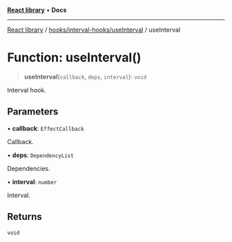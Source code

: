 [**React library**](../../../../index.md) • **Docs**

***

[React library](../../../../modules.md) / [hooks/interval-hooks/useInterval](../index.md) / useInterval

# Function: useInterval()

> **useInterval**(`callback`, `deps`, `interval`): `void`

Interval hook.

## Parameters

• **callback**: `EffectCallback`

Callback.

• **deps**: `DependencyList`

Dependencies.

• **interval**: `number`

Interval.

## Returns

`void`
